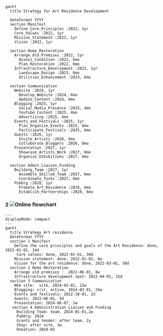 ```mermaid
gantt
  title Strategy for Art Residence Development

  dateFormat YYYY
  section Manifest
    Define_Core_Principles :2022, 1yr
    Core_Values :2022, 1yr
    Mission_Statement :2022, 1yr
    Vision :2022, 1yr

  section Home_Restoration
    Arrange_Old_Premises :2022, 1yr
      Assess_Condition :2022, 6mo
      Plan_Restoration :2022, 6mo
    Infrastructure_Development :2023, 1yr
      Landscape_Design :2023, 6mo
      Utilities_Enhancement :2023, 6mo

  section Communication
    Website :2024, 1yr
      Develop_Website :2024, 6mo
      Update_Content :2024, 6mo
    Blogging :2025, 1yr
      Social_Media_Presence :2025, 4mo
      YouTube_Content :2025, 4mo
      Advertising :2025, 4mo
    Events_and_Festivals :2025, 1yr
      Plan_Organize_Events :2025, 6mo
      Participate_Festivals :2025, 6mo
    Guests :2026, 1yr
      Invite_Artists :2026, 6mo
      Collaborate_Bloggers :2026, 6mo
    Presentation :2027, 1yr
      Showcase_Artists_Work :2027, 6mo
      Organize_Exhibitions :2027, 6mo

  section Admin_Liaison_Funding
    Building_Team :2027, 1yr
      Assemble_Skilled_Team :2027, 6mo
      Coordinate_Tasks :2027, 6mo
    PubOrg :2028, 1yr
      Promote_Art_Residence :2028, 6mo
      Establish_Partnerships :2028, 6mo
```
### 2  ![Online flowchart](https://mermaid.live/edit#pako:eNp1Uktr4zAQ_iuDzikkTjYtvnXb7uMQKC20FHxRrbF3wJKMNM4SSv97R1IckkODD2H06XtpPlTrDapa9doxNw6AiQeEZw6asT_AbWAIGMmgazGdG5n_8sFqhjf5pVHElsk72GlHHcZMA3CPHTkE_ofQ-oAwBnItjQNG0M5A7_UQwXcZkFSeZpW6WlbV1XIl3wJWG1Po4C6R7PUwYazhHLJeHiE7ijH5iCweLTq-xG3_F9gLZVTnQ9bW5wnnG-tz5jnfH28x2WQv5cig0N2GoF2P4AcjGdFSlIQ1HIm2mejmKP3XdUFHDlPLk6QxuMfBj8kqxNGf_G5K9B8X6nfe2slRe5J-xXeIxFi05E5VrlVZ7Ofg-55cX18cVpt8-LAXyfIO6cFIap1LXS0LsHT6W9rmU98lTLEFj1KasGQ7s4gArsVBSfutcbVQFmWDyMjifaRJo-QlLDaqlr8GOz0N3KjGfQpUT-yfD65VtfSGCzWNaQXvSfdB23mIhuRVdmWX80p_fgG_9uSm)


```mermaid
---
displayMode: compact
---
gantt
  title Strategy Art residence
  dateFormat YYYY
  section 1 Manifest
    Define the core principles and goals of the Art Residence: done, 2022-01-01, 14d
     Core values: done, 2022-01-01, 30d
    Mission statement: done, 2022-01-01, 6w
    Vision for the art residence: done, 2022-03-01, 30d
  section 2 Home Restoration
    Arrange old premises :  2022-06-01, 8w
    Infrastructure development spot: 2022-04-01, 15d
  section 3 Communication
    Web site:  site, 2024-02-01, 12w
    Blogging: crit, active, 2024-02-01, 24w
    Events and festivals: 2022-10-01, 2d
    Guests: 2022-06-01, 5d
    Presentation: 2024-06-07, 1w
   section 4 Administration Liaison and Funding
     Building Team: team, 2024-01-01,2w
     PubOrg: 2024
     Grants and tender: after team, 2y
     Shop: after site, 2w
     Donation: 2024-02
```
